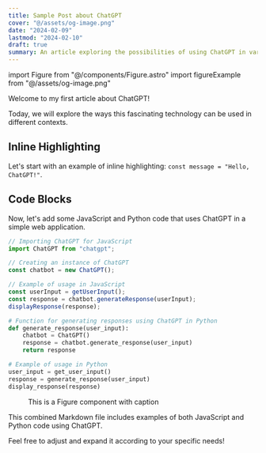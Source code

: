 ```yaml
---
title: Sample Post about ChatGPT
cover: "@/assets/og-image.png"
date: "2024-02-09"
lastmod: "2024-02-10"
draft: true
summary: An article exploring the possibilities of using ChatGPT in various applications.
---
```


import Figure from "@/components/Figure.astro"
import figureExample from "@/assets/og-image.png"

Welcome to my first article about ChatGPT!

Today, we will explore the ways this fascinating technology can be used in different contexts.

## Inline Highlighting

Let's start with an example of inline highlighting: `const message = "Hello, ChatGPT!"`.

## Code Blocks

Now, let's add some JavaScript and Python code that uses ChatGPT in a simple web application.

```javascript
// Importing ChatGPT for JavaScript
import ChatGPT from "chatgpt";

// Creating an instance of ChatGPT
const chatbot = new ChatGPT();

// Example of usage in JavaScript
const userInput = getUserInput();
const response = chatbot.generateResponse(userInput);
displayResponse(response);
```

```python
# Function for generating responses using ChatGPT in Python
def generate_response(user_input):
    chatbot = ChatGPT()
    response = chatbot.generate_response(user_input)
    return response

# Example of usage in Python
user_input = get_user_input()
response = generate_response(user_input)
display_response(response)
```

<Figure src={figureExample} alt="">This is a Figure component with caption</Figure>

This combined Markdown file includes examples of both JavaScript and Python code using ChatGPT.

Feel free to adjust and expand it according to your specific needs!
